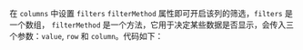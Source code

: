 在 `columns` 中设置 `filters` `filterMethod` 属性即可开启该列的筛选，`filters` 是一个数组， `filterMethod` 是一个方法，它用于决定某些数据是否显示，会传入三个参数：`value`, `row` 和 `column`。代码如下：
